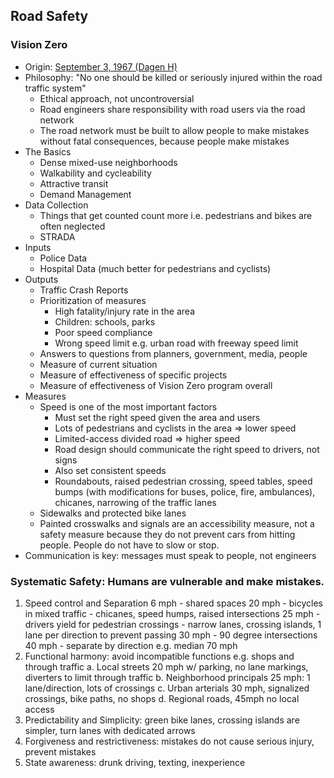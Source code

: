 ## Road Safety
### Vision Zero
* Origin: [September 3, 1967 (Dagen H)](https://en.wikipedia.org/wiki/Dagen_H)
* Philosophy: "No one should be killed or seriously injured within the road traffic system"
  * Ethical approach, not uncontroversial
  * Road engineers share responsibility with road users via the road network
  * The road network must be built to allow people to make mistakes without fatal consequences, because people make mistakes
* The Basics
  * Dense mixed-use neighborhoods
  * Walkability and cycleability
  * Attractive transit
  * Demand Management
* Data Collection 
  * Things that get counted count more i.e. pedestrians and bikes are often neglected
  * STRADA
* Inputs
  * Police Data
  * Hospital Data (much better for pedestrians and cyclists)
* Outputs
  * Traffic Crash Reports
  * Prioritization of measures
    * High fatality/injury rate in the area
    * Children: schools, parks
    * Poor speed compliance
    * Wrong speed limit e.g. urban road with freeway speed limit
  * Answers to questions from planners, government, media, people
  * Measure of current situation
  * Measure of effectiveness of specific projects
  * Measure of effectiveness of Vision Zero program overall
* Measures
  * Speed is one of the most important factors
    * Must set the right speed given the area and users
    * Lots of pedestrians and cyclists in the area => lower speed
    * Limited-access divided road => higher speed
    * Road design should communicate the right speed to drivers, not signs
    * Also set consistent speeds
    * Roundabouts, raised pedestrian crossing, speed tables, speed bumps (with modifications for buses, police, fire, ambulances), chicanes, narrowing of the traffic lanes
  * Sidewalks and protected bike lanes
  * Painted crosswalks and signals are an accessibility measure, not a safety measure because they do not prevent cars from hitting people. People do not have to slow or stop.
* Communication is key: messages must speak to people, not engineers
### Systematic Safety: Humans are vulnerable and make mistakes.
1. Speed control and Separation
  6 mph - shared spaces
  20 mph - bicycles in mixed traffic - chicanes, speed humps, raised intersections
  25 mph - drivers yield for pedestrian crossings - narrow lanes, crossing islands, 1 lane per direction to prevent passing
  30 mph - 90 degree intersections
  40 mph - separate by direction e.g. median
  70 mph
2. Functional harmony: avoid incompatible functions e.g. shops and through traffic
  a. Local streets 20 mph w/ parking, no lane markings, diverters to limit through traffic
  b. Neighborhood principals 25 mph: 1 lane/direction, lots of crossings
  c. Urban arterials 30 mph, signalized crossings, bike paths, no shops
  d. Regional roads, 45mph no local access
3. Predictability and Simplicity: green bike lanes, crossing islands are simpler, turn lanes with dedicated arrows
4. Forgiveness and restrictiveness: mistakes do not cause serious injury, prevent mistakes
5. State awareness: drunk driving, texting, inexperience
